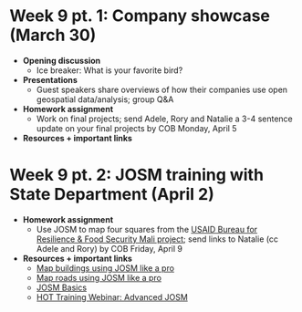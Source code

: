 # Week 9 pt. 1: Company showcase (March 30)
- **Opening discussion**
  - Ice breaker: What is your favorite bird?
- **Presentations**
  - Guest speakers share overviews of how their companies use open geospatial data/analysis; group Q&A
- **Homework assignment**
  - Work on final projects; send Adele, Rory and Natalie a 3-4 sentence update on your final projects by COB Monday, April 5
- **Resources + important links**

# Week 9 pt. 2: JOSM training with State Department (April 2)
- **Homework assignment**
  - Use JOSM to map four squares from the [USAID Bureau for Resilience & Food Security Mali project](https://tasks.hotosm.org/projects/10275/); send links to Natalie (cc Adele and Rory) by COB Friday, April 9
- **Resources + important links**
  - [Map buildings using JOSM like a pro](https://www.youtube.com/watch?v=u6KsJOaA-iE&ab_channel=MapGive)
  - [Map roads using JOSM like a pro](https://www.youtube.com/watch?v=TiuQbHCEHTA&ab_channel=MapGive)
  - [JOSM Basics](https://www.youtube.com/watch?v=iwJnZQFi_C8&ab_channel=HumanitarianOpenStreetMapTeam)
  - [HOT Training Webinar: Advanced JOSM](https://www.youtube.com/watch?v=GS0guA0kqpw&ab_channel=HumanitarianOpenStreetMapTeam)